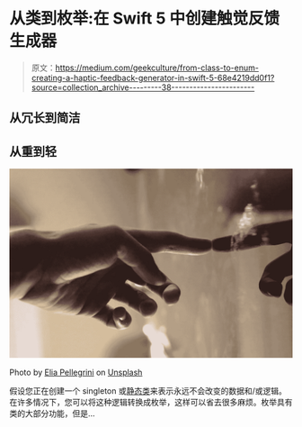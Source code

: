 # 从类到枚举:在 Swift 5 中创建触觉反馈生成器

> 原文：<https://medium.com/geekculture/from-class-to-enum-creating-a-haptic-feedback-generator-in-swift-5-68e4219dd0f1?source=collection_archive---------38----------------------->

## 从冗长到简洁

## 从重到轻

![](img/2347db784e9d9a79ac2dd5295170f579.png)

Photo by [Elia Pellegrini](https://unsplash.com/@eliapelle?utm_source=unsplash&utm_medium=referral&utm_content=creditCopyText) on [Unsplash](https://unsplash.com/s/photos/touch?utm_source=unsplash&utm_medium=referral&utm_content=creditCopyText)

假设您正在创建一个 singleton 或[静态类](#7ed7)来表示永远不会改变的数据和/或逻辑。在许多情况下，您可以将这种逻辑转换成枚举，这样可以省去很多麻烦。枚举具有类的大部分功能，但是…